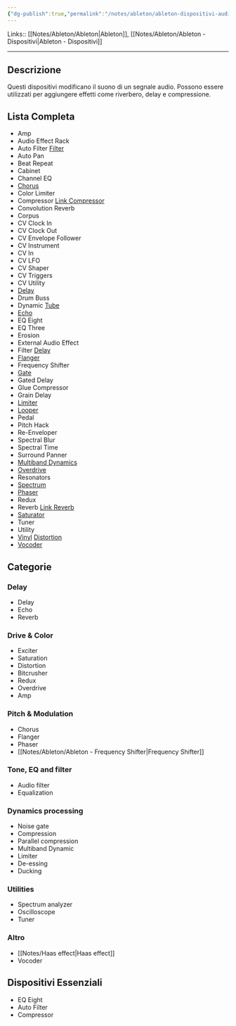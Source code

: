 ```yaml
---
{"dg-publish":true,"permalink":"/notes/ableton/ableton-dispositivi-audio-effects/","tags":["type/note"]}
---
```


Links:: [[Notes/Ableton/Ableton\|Ableton]], [[Notes/Ableton/Ableton - Dispositivi\|Ableton - Dispositivi]]

---
## Descrizione

Questi dispositivi modificano il suono di un segnale audio. Possono essere utilizzati per aggiungere effetti come riverbero, delay e compressione. 

## Lista Completa

- Amp
- Audio Effect Rack
- Auto Filter [Filter](https://en.wikipedia.org/wiki/Audio_filter)
- Auto Pan
- Beat Repeat
- Cabinet
- Channel EQ
- [Chorus](https://en.wikipedia.org/wiki/Chorus_effect)
- Color Limiter
- Compressor [Link Compressor](https://en.wikipedia.org/wiki/Dynamic_range_compression)
- Convolution Reverb
- Corpus
- CV Clock In
- CV Clock Out
- CV Envelope Follower
- CV Instrument
- CV In
- CV LFO
- CV Shaper
- CV Triggers
- CV Utility
- [Delay](https://en.wikipedia.org/wiki/Delay_(audio_effect))
- Drum Buss
- Dynamic [Tube](https://en.wikipedia.org/wiki/Tube_sound)
- [Echo](https://en.wikipedia.org/wiki/Echo)
- EQ Eight
- EQ Three
- Erosion
- External Audio Effect
- Filter [Delay](https://en.wikipedia.org/wiki/Delay_(audio_effect))
- [Flanger](https://en.wikipedia.org/wiki/Flanging)
- Frequency Shifter
- [Gate](https://en.wikipedia.org/wiki/Noise_gate)
- Gated Delay
- Glue Compressor
- Grain Delay
- [Limiter](https://en.wikipedia.org/wiki/Compressor_limiter)
- [Looper](https://en.wikipedia.org/wiki/Music_loop)
- Pedal
- Pitch Hack
- Re-Enveloper
- Spectral Blur
- Spectral Time
- Surround Panner
- [Multiband Dynamics](https://en.wikipedia.org/wiki/Dynamic_range_compression#Multiband_compression)
- [Overdrive](https://en.wikipedia.org/wiki/Distortion_(music))
- Resonators
- [Spectrum](https://en.wikipedia.org/wiki/Spectrum_analyzer)
- [Phaser](https://en.wikipedia.org/wiki/Phaser_(effect))
- Redux
- Reverb [Link Reverb](https://en.wikipedia.org/wiki/Reverberation)
- [Saturator](https://en.wikipedia.org/wiki/Clipping_(audio))
- Tuner
- Utility
- [Vinyl](https://en.wikipedia.org/wiki/Gramophone_record) [Distortion](https://en.wikipedia.org/wiki/Distortion_(music))
- [Vocoder](https://en.wikipedia.org/wiki/Vocoder)

## Categorie

### Delay

- Delay
- Echo
- Reverb

### Drive & Color

- Exciter
- Saturation
- Distortion
- Bitcrusher
- Redux
- Overdrive
- Amp

### Pitch & Modulation

- Chorus
- Flanger
- Phaser
- [[Notes/Ableton/Ableton - Frequency Shifter\|Frequency Shifter]]

### Tone, EQ and filter

- Audio filter
- Equalization

### Dynamics processing

- Noise gate
- Compression
- Parallel compression
- Multiband Dynamic
- Limiter
- De-essing
- Ducking

### Utilities

- Spectrum analyzer
- Oscilloscope
- Tuner

### Altro

- [[Notes/Haas effect\|Haas effect]]
- Vocoder


## Dispositivi Essenziali

- EQ Eight
- Auto Filter
- Compressor



